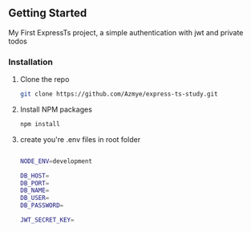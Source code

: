 <!-- GETTING STARTED -->

## Getting Started

My First ExpressTs project, a simple authentication with jwt and private todos

### Installation

1. Clone the repo
   ```sh
   git clone https://github.com/Azmye/express-ts-study.git
   ```
2. Install NPM packages
   ```sh
   npm install
   ```
3. create you're .env files in root folder

   ```sh

   NODE_ENV=development

   DB_HOST=
   DB_PORT=
   DB_NAME=
   DB_USER=
   DB_PASSWORD=

   JWT_SECRET_KEY=
   ```
